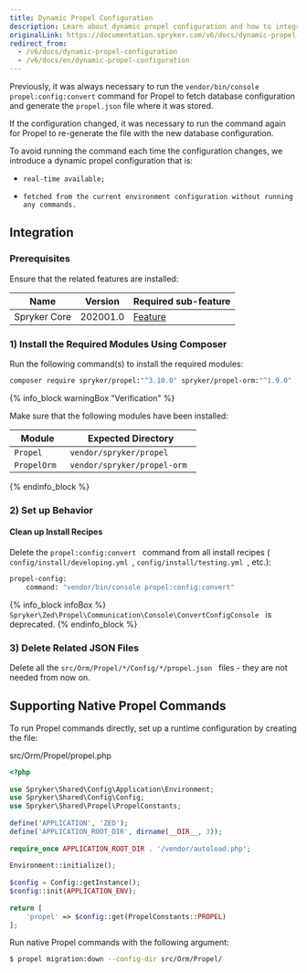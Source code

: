 ```yaml
---
title: Dynamic Propel Configuration
description: Learn about dynamic propel configuration and how to integrate it into your project.
originalLink: https://documentation.spryker.com/v6/docs/dynamic-propel-configuration
redirect_from:
  - /v6/docs/dynamic-propel-configuration
  - /v6/docs/en/dynamic-propel-configuration
---
```


Previously, it was always necessary to run the `vendor/bin/console propel:config:convert` command for Propel to fetch database configuration and generate the `propel.json` file where it was stored.

If the configuration changed, it was necessary to run the command again for Propel to re-generate the file with the new database configuration.

To avoid running the command each time the configuration changes, we introduce a dynamic propel configuration that is:

*     real-time available;
*     fetched from the current environment configuration without running any commands.

## Integration

### Prerequisites

Ensure that the related features are installed:

| Name | Version | Required sub-feature |
| --- | --- | --- |
| Spryker Core | 202001.0 | [Feature](/docs/scos/dev/migration-and-integration/202001.0/feature-integration-guides/spryker-core-feature-integration.html) |

### 1) Install the Required Modules Using Composer

Run the following command(s) to install the required modules:

```bash
composer require spryker/propel:"^3.10.0" spryker/propel-orm:"^1.9.0" --update-with-dependencies
```

{% info_block warningBox "Verification" %}

    
Make sure that the following modules have been installed:

| Module | Expected Directory |
| --- | --- |
|  `Propel ` |  `vendor/spryker/propel ` |
|  `PropelOrm ` |  `vendor/spryker/propel-orm ` |

{% endinfo_block %}

### 2) Set up Behavior

#### Clean up Install Recipes

Delete the `propel:config:convert ` command from all install recipes ( `config/install/developing.yml `,  `config/install/testing.yml `, etc.):

```bash
propel-config:
    command: "vendor/bin/console propel:config:convert"
```

{% info_block infoBox %}
`Spryker\Zed\Propel\Communication\Console\ConvertConfigConsole ` is deprecated.
{% endinfo_block %}

### 3) Delete Related JSON Files

Delete all the `src/Orm/Propel/*/Config/*/propel.json ` files - they are not needed from now on.

## Supporting Native Propel Commands

To run Propel commands directly, set up a runtime configuration by creating the file:

src/Orm/Propel/propel.php
    
```PHP
<?php
 
use Spryker\Shared\Config\Application\Environment;
use Spryker\Shared\Config\Config;
use Spryker\Shared\Propel\PropelConstants;
 
define('APPLICATION', 'ZED');
define('APPLICATION_ROOT_DIR', dirname(__DIR__, 3));
 
require_once APPLICATION_ROOT_DIR . '/vendor/autoload.php';
 
Environment::initialize();
 
$config = Config::getInstance();
$config::init(APPLICATION_ENV);
 
return [
    'propel' => $config::get(PropelConstants::PROPEL)
];
```

Run native Propel commands with the following argument:

```bash
$ propel migration:down --config-dir src/Orm/Propel/
```
